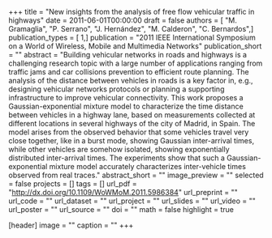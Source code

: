 +++
title = "New insights from the analysis of free flow vehicular traffic in highways"
date = 2011-06-01T00:00:00
draft = false
authors = [ "M. Gramaglia", "P. Serrano", "J. Hernández", "M. Calderon", "C. Bernardos",]
publication_types = [ 1,]
publication = "2011 IEEE International Symposium on a World of Wireless, Mobile and Multimedia Networks"
publication_short = ""
abstract = "Building vehicular networks in roads and highways is a challenging research topic with a large number of applications ranging from traffic jams and car collisions prevention to efficient route planning. The analysis of the distance between vehicles in roads is a key factor in, e.g., designing vehicular networks protocols or planning a supporting infrastructure to improve vehicular connectivity. This work proposes a Gaussian-exponential mixture model to characterize the time distance between vehicles in a highway lane, based on measurements collected at different locations in several highways of the city of Madrid, in Spain. The model arises from the observed behavior that some vehicles travel very close together, like in a burst mode, showing Gaussian inter-arrival times, while other vehicles are somehow isolated, showing exponentially distributed inter-arrival times. The experiments show that such a Gaussian-exponential mixture model accurately characterizes inter-vehicle times observed from real traces."
abstract_short = ""
image_preview = ""
selected = false
projects = []
tags = []
url_pdf = "http://dx.doi.org/10.1109/WoWMoM.2011.5986384"
url_preprint = ""
url_code = ""
url_dataset = ""
url_project = ""
url_slides = ""
url_video = ""
url_poster = ""
url_source = ""
doi = ""
math = false
highlight = true

[header]
image = ""
caption = ""
+++
